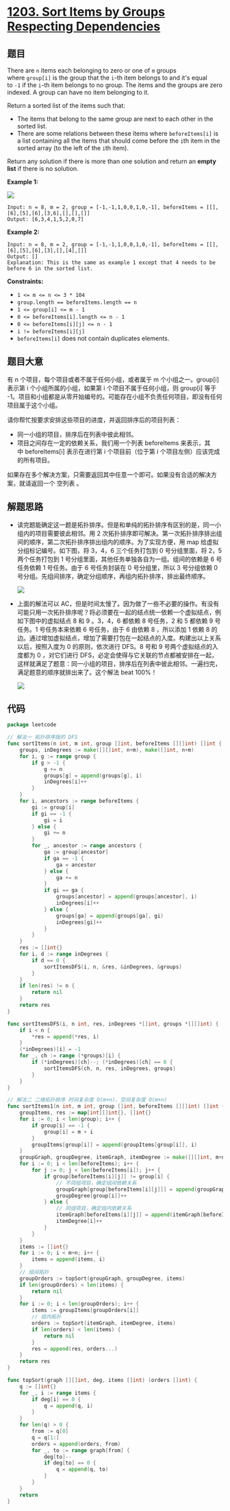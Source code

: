 # [1203. Sort Items by Groups Respecting Dependencies](https://leetcode.com/problems/sort-items-by-groups-respecting-dependencies/)


## 题目

There are `n` items each belonging to zero or one of `m` groups where `group[i]` is the group that the `i`-th item belongs to and it's equal to `-1` if the `i`-th item belongs to no group. The items and the groups are zero indexed. A group can have no item belonging to it.

Return a sorted list of the items such that:

- The items that belong to the same group are next to each other in the sorted list.
- There are some relations between these items where `beforeItems[i]` is a list containing all the items that should come before the `i`th item in the sorted array (to the left of the `i`th item).

Return any solution if there is more than one solution and return an **empty list** if there is no solution.

**Example 1:**

![](https://assets.leetcode.com/uploads/2019/09/11/1359_ex1.png)

```
Input: n = 8, m = 2, group = [-1,-1,1,0,0,1,0,-1], beforeItems = [[],[6],[5],[6],[3,6],[],[],[]]
Output: [6,3,4,1,5,2,0,7]

```

**Example 2:**

```
Input: n = 8, m = 2, group = [-1,-1,1,0,0,1,0,-1], beforeItems = [[],[6],[5],[6],[3],[],[4],[]]
Output: []
Explanation: This is the same as example 1 except that 4 needs to be before 6 in the sorted list.

```

**Constraints:**

- `1 <= m <= n <= 3 * 104`
- `group.length == beforeItems.length == n`
- `1 <= group[i] <= m - 1`
- `0 <= beforeItems[i].length <= n - 1`
- `0 <= beforeItems[i][j] <= n - 1`
- `i != beforeItems[i][j]`
- `beforeItems[i]` does not contain duplicates elements.

## 题目大意

有 n 个项目，每个项目或者不属于任何小组，或者属于 m 个小组之一。group[i] 表示第 i 个小组所属的小组，如果第 i 个项目不属于任何小组，则 group[i] 等于 -1。项目和小组都是从零开始编号的。可能存在小组不负责任何项目，即没有任何项目属于这个小组。

请你帮忙按要求安排这些项目的进度，并返回排序后的项目列表：

- 同一小组的项目，排序后在列表中彼此相邻。
- 项目之间存在一定的依赖关系，我们用一个列表 beforeItems 来表示，其中 beforeItems[i] 表示在进行第 i 个项目前（位于第 i 个项目左侧）应该完成的所有项目。

如果存在多个解决方案，只需要返回其中任意一个即可。如果没有合适的解决方案，就请返回一个 空列表 。

## 解题思路

- 读完题能确定这一题是拓扑排序。但是和单纯的拓扑排序有区别的是，同一小组内的项目需要彼此相邻。用 2 次拓扑排序即可解决。第一次拓扑排序排出组间的顺序，第二次拓扑排序排出组内的顺序。为了实现方便，用 map 给虚拟分组标记编号。如下图，将 3，4，6 三个任务打包到 0 号分组里面，将 2，5 两个任务打包到 1 号分组里面，其他任务单独各自为一组。组间的依赖是 6 号任务依赖 1 号任务。由于 6 号任务封装在 0 号分组里，所以 3 号分组依赖 0 号分组。先组间排序，确定分组顺序，再组内拓扑排序，排出最终顺序。

    ![](https://img.halfrost.com/Leetcode/leetcode_1203_1.png)

- 上面的解法可以 AC，但是时间太慢了。因为做了一些不必要的操作。有没有可能只用一次拓扑排序呢？将必须要在一起的结点统一依赖一个虚拟结点，例如下图中的虚拟结点 8 和 9 。3，4，6 都依赖 8 号任务，2 和 5 都依赖 9 号任务。1 号任务本来依赖 6 号任务，由于 6 由依赖 8 ，所以添加 1 依赖 8 的边。通过增加虚拟结点，增加了需要打包在一起结点的入度。构建出以上关系以后，按照入度为 0 的原则，依次进行 DFS。8 号和 9 号两个虚拟结点的入度都为 0 ，对它们进行 DFS，必定会使得与它关联的节点都被安排在一起，这样就满足了题意：同一小组的项目，排序后在列表中彼此相邻。一遍扫完，满足题意的顺序就排出来了。这个解法 beat 100%！

    ![](https://img.halfrost.com/Leetcode/leetcode_1203_2.png)

## 代码

```go
package leetcode

// 解法一 拓扑排序版的 DFS
func sortItems(n int, m int, group []int, beforeItems [][]int) []int {
    groups, inDegrees := make([][]int, n+m), make([]int, n+m)
    for i, g := range group {
        if g > -1 {
            g += n
            groups[g] = append(groups[g], i)
            inDegrees[i]++
        }
    }
    for i, ancestors := range beforeItems {
        gi := group[i]
        if gi == -1 {
            gi = i
        } else {
            gi += n
        }
        for _, ancestor := range ancestors {
            ga := group[ancestor]
            if ga == -1 {
                ga = ancestor
            } else {
                ga += n
            }
            if gi == ga {
                groups[ancestor] = append(groups[ancestor], i)
                inDegrees[i]++
            } else {
                groups[ga] = append(groups[ga], gi)
                inDegrees[gi]++
            }
        }
    }
    res := []int{}
    for i, d := range inDegrees {
        if d == 0 {
            sortItemsDFS(i, n, &res, &inDegrees, &groups)
        }
    }
    if len(res) != n {
        return nil
    }
    return res
}

func sortItemsDFS(i, n int, res, inDegrees *[]int, groups *[][]int) {
    if i < n {
        *res = append(*res, i)
    }
    (*inDegrees)[i] = -1
    for _, ch := range (*groups)[i] {
        if (*inDegrees)[ch]--; (*inDegrees)[ch] == 0 {
            sortItemsDFS(ch, n, res, inDegrees, groups)
        }
    }
}

// 解法二 二维拓扑排序 时间复杂度 O(m+n)，空间复杂度 O(m+n)
func sortItems1(n int, m int, group []int, beforeItems [][]int) []int {
    groupItems, res := map[int][]int{}, []int{}
    for i := 0; i < len(group); i++ {
        if group[i] == -1 {
            group[i] = m + i
        }
        groupItems[group[i]] = append(groupItems[group[i]], i)
    }
    groupGraph, groupDegree, itemGraph, itemDegree := make([][]int, m+n), make([]int, m+n), make([][]int, n), make([]int, n)
    for i := 0; i < len(beforeItems); i++ {
        for j := 0; j < len(beforeItems[i]); j++ {
            if group[beforeItems[i][j]] != group[i] {
                // 不同组项目，确定组间依赖关系
                groupGraph[group[beforeItems[i][j]]] = append(groupGraph[group[beforeItems[i][j]]], group[i])
                groupDegree[group[i]]++
            } else {
                // 同组项目，确定组内依赖关系
                itemGraph[beforeItems[i][j]] = append(itemGraph[beforeItems[i][j]], i)
                itemDegree[i]++
            }
        }
    }
    items := []int{}
    for i := 0; i < m+n; i++ {
        items = append(items, i)
    }
    // 组间拓扑
    groupOrders := topSort(groupGraph, groupDegree, items)
    if len(groupOrders) < len(items) {
        return nil
    }
    for i := 0; i < len(groupOrders); i++ {
        items := groupItems[groupOrders[i]]
        // 组内拓扑
        orders := topSort(itemGraph, itemDegree, items)
        if len(orders) < len(items) {
            return nil
        }
        res = append(res, orders...)
    }
    return res
}

func topSort(graph [][]int, deg, items []int) (orders []int) {
    q := []int{}
    for _, i := range items {
        if deg[i] == 0 {
            q = append(q, i)
        }
    }
    for len(q) > 0 {
        from := q[0]
        q = q[1:]
        orders = append(orders, from)
        for _, to := range graph[from] {
            deg[to]--
            if deg[to] == 0 {
                q = append(q, to)
            }
        }
    }
    return
}
```